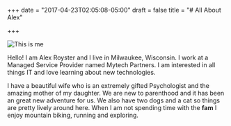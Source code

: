+++
date = "2017-04-23T02:05:08-05:00"
draft = false
title = "# All About Alex"

+++

![This is me](/img/about.jpg)

Hello! I am Alex Royster and I live in Milwaukee, Wisconsin. I work at a Managed Service Provider named Mytech Partners. I am interested in all things IT and love learning about new technologies.



I have a beautiful wife who is an extremely gifted Psychologist and the amazing mother of my daughter. We are new to parenthood and it has been an great new adventure for us. We also have two dogs and a cat so things are pretty lively around here. When I am not spending time with the **fam** I enjoy mountain biking, running and exploring.
